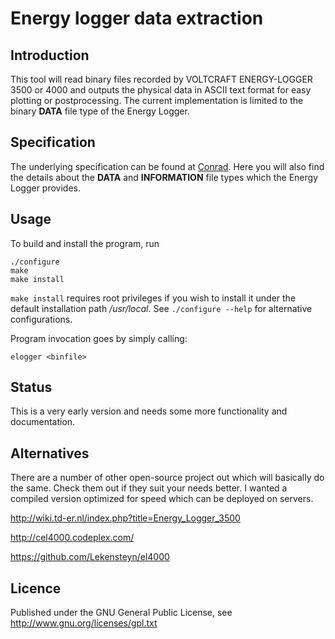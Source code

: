 # Energy logger data extraction

## Introduction

This tool will read binary files recorded by VOLTCRAFT ENERGY-LOGGER 3500 or 4000
and outputs the physical data in ASCII text format for easy plotting or
postprocessing. The current implementation is limited to the binary **DATA** file type of the Energy Logger.

## Specification

The underlying specification can be found at [Conrad](http://www2.produktinfo.conrad.com/datenblaetter/125000-149999/125323-da-01-en-Datenprotokoll_SD_card_file_Formatv1_2.pdf). Here you will also find the details about the **DATA** and **INFORMATION** file types which the Energy Logger provides.

## Usage

To build and install the program, run

    ./configure
    make
    make install

``make install`` requires root privileges if you wish to install it under the default installation path */usr/local*. See ``./configure --help`` for alternative configurations.

Program invocation goes by simply calling:

    elogger <binfile>

## Status

This is a very early version and needs some more functionality and documentation. 

## Alternatives

There are a number of other open-source project out which will basically do the
same. Check them out if they suit your needs better. I wanted a compiled version
optimized for speed which can be deployed on servers.

http://wiki.td-er.nl/index.php?title=Energy_Logger_3500

http://cel4000.codeplex.com/

https://github.com/Lekensteyn/el4000

## Licence

Published under the GNU General Public License, see http://www.gnu.org/licenses/gpl.txt
